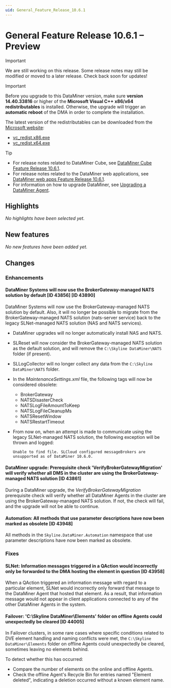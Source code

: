 ```yaml
---
uid: General_Feature_Release_10.6.1
---
```


# General Feature Release 10.6.1 – Preview

> [!IMPORTANT]
> We are still working on this release. Some release notes may still be modified or moved to a later release. Check back soon for updates!

> [!IMPORTANT]
>
> Before you upgrade to this DataMiner version, make sure **version 14.40.33816** or higher of the **Microsoft Visual C++ x86/x64 redistributables** is installed. Otherwise, the upgrade will trigger an **automatic reboot** of the DMA in order to complete the installation.
>
> The latest version of the redistributables can be downloaded from the [Microsoft website](https://learn.microsoft.com/en-us/cpp/windows/latest-supported-vc-redist?view=msvc-170#latest-microsoft-visual-c-redistributable-version):
>
> - [vc_redist.x86.exe](https://aka.ms/vs/17/release/vc_redist.x86.exe)
> - [vc_redist.x64.exe](https://aka.ms/vs/17/release/vc_redist.x64.exe)

> [!TIP]
>
> - For release notes related to DataMiner Cube, see [DataMiner Cube Feature Release 10.6.1](xref:Cube_Feature_Release_10.6.1).
> - For release notes related to the DataMiner web applications, see [DataMiner web apps Feature Release 10.6.1](xref:Web_apps_Feature_Release_10.6.1).
> - For information on how to upgrade DataMiner, see [Upgrading a DataMiner Agent](xref:Upgrading_a_DataMiner_Agent).

## Highlights

*No highlights have been selected yet.*

## New features

*No new features have been added yet.*

## Changes

### Enhancements

#### DataMiner Systems will now use the BrokerGateway-managed NATS solution by default [ID 43856] [ID 43890]

<!-- MR 10.6.0 - FR 10.6.1 -->

DataMiner Systems will now use the BrokerGateway-managed NATS solution by default. Also, it will no longer be possible to migrate from the BrokerGateway-managed NATS solution (nats-server service) back to the legacy SLNet-managed NATS solution (NAS and NATS services).

- DataMiner upgrades will no longer automatically install NAS and NATS.

- SLReset will now consider the BrokerGateway-managed NATS solution as the default solution, and will remove the `C:\Skyline DataMiner\NATS` folder (if present).

- SLLogCollector will no longer collect any data from the `C:\Skyline DataMiner\NATS` folder.

- In the *MaintenanceSettings.xml* file, the following tags will now be considered obsolete:

  - BrokerGateway
  - NATSDisasterCheck
  - NATSLogFileAmountToKeep
  - NATSLogFileCleanupMs
  - NATSResetWindow
  - NATSRestartTimeout

- From now on, when an attempt is made to communicate using the legacy SLNet-managed NATS solution, the following exception will be thrown and logged:

  `Unable to find file. SLCloud configured messageBrokers are unsupported as of DataMiner 10.6.0.`

#### DataMiner upgrade: Prerequisite check 'VerifyBrokerGatewayMigration' will verify whether all DMS in the cluster are using the BrokerGateway-managed NATS solution [ID 43861]

<!-- MR 10.6.0 - FR 10.6.1 -->

During a DataMiner upgrade, the *VerifyBrokerGatewayMigration* prerequisite check will verify whether all DataMiner Agents in the cluster are using the BrokerGateway-managed NATS solution. If not, the check will fail, and the upgrade will not be able to continue.

#### Automation: All methods that use parameter descriptions have now been marked as obsolete [ID 43948]

<!-- MR 10.4.0 [CU22] / 10.5.0 [CU10] / 10.6.0 [CU0] - FR 10.6.1 -->

All methods in the `Skyline.DataMiner.Automation` namespace that use parameter descriptions have now been marked as obsolete.

### Fixes

#### SLNet: Information messages triggered in a QAction would incorrectly only be forwarded to the DMA hosting the element in question [ID 43958]

<!-- MR 10.5.0 [CU10] - FR 10.6.1 -->

When a QAction triggered an information message with regard to a particular element, SLNet would incorrectly only forward that message to the DataMiner Agent that hosted that element. As a result, that information message would not appear in client applications connected to any of the other DataMiner Agents in the system.

#### Failover: 'C:\\Skyline DataMiner\\Elements' folder on offline Agents could unexpectedly be cleared [ID 44005]

<!-- MR 10.5.0 [CU10] - FR 10.6.1 -->

In Failover clusters, in some rare cases where specific conditions related to DVE element handling and naming conflicts were met, the `C:\Skyline DataMiner\Elements` folder on offline Agents could unexpectedly be cleared, sometimes leaving no elements behind.

To detect whether this has occurred:

- Compare the number of elements on the online and offline Agents.
- Check the offline Agent's Recycle Bin for entries named "Element   deleted", indicating a deletion occurred without a known element name.
